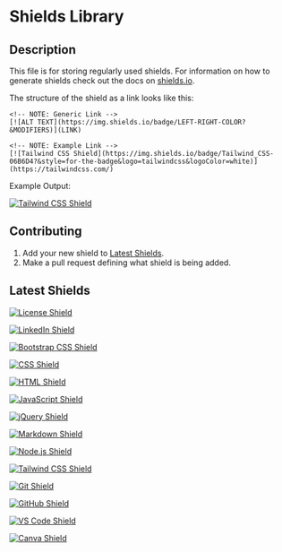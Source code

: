 # Shields Library

## Description

This file is for storing regularly used shields. For information on how to generate shields check out the docs on [shields.io](https://shields.io/). 

The structure of the shield as a link looks like this:

```
<!-- NOTE: Generic Link -->
[![ALT TEXT](https://img.shields.io/badge/LEFT-RIGHT-COLOR?&MODIFIERS)](LINK)

<!-- NOTE: Example Link -->
[![Tailwind CSS Shield](https://img.shields.io/badge/Tailwind_CSS-06B6D4?&style=for-the-badge&logo=tailwindcss&logoColor=white)](https://tailwindcss.com/)
```

Example Output:

[![Tailwind CSS Shield](https://img.shields.io/badge/Tailwind_CSS-06B6D4?&style=for-the-badge&logo=tailwindcss&logoColor=white)](https://tailwindcss.com/)

## Contributing

1. Add your new shield to [Latest Shields](#latest-shields).
2. Make a pull request defining what shield is being added.

## Latest Shields

[![License Shield](https://img.shields.io/badge/License-MIT-success?style=for-the-badge)](./LICENSE)

[![LinkedIn Shield](https://img.shields.io/badge/LinkedIn-555555?style=for-the-badge&logo=linkedin)](https://www.linkedin.com/in/mateo-wallace-57931b254/)

[![Bootstrap CSS Shield](https://img.shields.io/badge/Bootstrap_CSS-7952B3?&style=for-the-badge&logo=bootstrap&logoColor=white)](https://getbootstrap.com/)

[![CSS Shield](https://img.shields.io/badge/CSS-1572B6?&style=for-the-badge&logo=css3&logoColor=white)](https://developer.mozilla.org/en-US/docs/Web/CSS)
 
[![HTML Shield](https://img.shields.io/badge/HTML5-E34F26?&style=for-the-badge&logo=html5&logoColor=white)](https://developer.mozilla.org/en-US/docs/Glossary/HTML5)

[![JavaScript Shield](https://img.shields.io/badge/JavaScript-F7DF1E?&style=for-the-badge&logo=javascript&logoColor=272727)](https://developer.mozilla.org/en-US/docs/Web/JavaScript)

[![jQuery Shield](https://img.shields.io/badge/jQuery-0769AD?&style=for-the-badge&logo=jquery&logoColor=white)](https://jquery.com/)

[![Markdown Shield](https://img.shields.io/badge/Markdown-000000?&style=for-the-badge&logo=markdown)](https://www.markdownguide.org/)

[![Node.js Shield](https://img.shields.io/badge/Node.js-339933?&style=for-the-badge&logo=node.js&logoColor=white)](https://nodejs.org/en/)

[![Tailwind CSS Shield](https://img.shields.io/badge/Tailwind_CSS-06B6D4?&style=for-the-badge&logo=tailwindcss&logoColor=white)](https://tailwindcss.com/)

[![Git Shield](https://img.shields.io/badge/GIT-F05033?&style=for-the-badge&logo=git&logoColor=white)](https://git-scm.com/)

[![GitHub Shield](https://img.shields.io/badge/GitHub-121011?&style=for-the-badge&logo=github&logoColor=white)](https://github.com/)

[![VS Code Shield](https://img.shields.io/badge/VS_Code-007ACC?&style=for-the-badge&logo=visual-studio-code&logoColor=white)](https://code.visualstudio.com/)

[![Canva Shield](https://img.shields.io/badge/Canva-333333?&style=for-the-badge&logo=canva)](https://www.canva.com/)